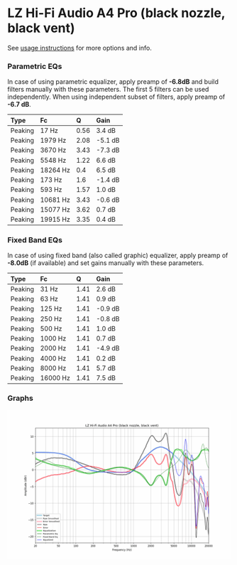 # LZ Hi-Fi Audio A4 Pro (black nozzle, black vent)
See [usage instructions](https://github.com/jaakkopasanen/AutoEq#usage) for more options and info.

### Parametric EQs
In case of using parametric equalizer, apply preamp of **-6.8dB** and build filters manually
with these parameters. The first 5 filters can be used independently.
When using independent subset of filters, apply preamp of **-6.7 dB**.

| Type    | Fc       |    Q | Gain    |
|:--------|:---------|:-----|:--------|
| Peaking | 17 Hz    | 0.56 | 3.4 dB  |
| Peaking | 1979 Hz  | 2.08 | -5.1 dB |
| Peaking | 3670 Hz  | 3.43 | -7.3 dB |
| Peaking | 5548 Hz  | 1.22 | 6.6 dB  |
| Peaking | 18264 Hz | 0.4  | 6.5 dB  |
| Peaking | 173 Hz   | 1.6  | -1.4 dB |
| Peaking | 593 Hz   | 1.57 | 1.0 dB  |
| Peaking | 10681 Hz | 3.43 | -0.6 dB |
| Peaking | 15077 Hz | 3.62 | 0.7 dB  |
| Peaking | 19915 Hz | 3.35 | 0.4 dB  |

### Fixed Band EQs
In case of using fixed band (also called graphic) equalizer, apply preamp of **-8.0dB**
(if available) and set gains manually with these parameters.

| Type    | Fc       |    Q | Gain    |
|:--------|:---------|:-----|:--------|
| Peaking | 31 Hz    | 1.41 | 2.6 dB  |
| Peaking | 63 Hz    | 1.41 | 0.9 dB  |
| Peaking | 125 Hz   | 1.41 | -0.9 dB |
| Peaking | 250 Hz   | 1.41 | -0.8 dB |
| Peaking | 500 Hz   | 1.41 | 1.0 dB  |
| Peaking | 1000 Hz  | 1.41 | 0.7 dB  |
| Peaking | 2000 Hz  | 1.41 | -4.9 dB |
| Peaking | 4000 Hz  | 1.41 | 0.2 dB  |
| Peaking | 8000 Hz  | 1.41 | 5.7 dB  |
| Peaking | 16000 Hz | 1.41 | 7.5 dB  |

### Graphs
![](./LZ%20Hi-Fi%20Audio%20A4%20Pro%20(black%20nozzle,%20black%20vent).png)